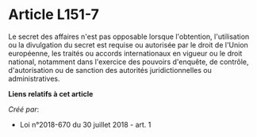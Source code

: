 # Article L151-7

Le secret des affaires n'est pas opposable lorsque l'obtention, l'utilisation ou la divulgation du secret est requise ou
autorisée par le droit de l'Union européenne, les traités ou accords internationaux en vigueur ou le droit national,
notamment dans l'exercice des pouvoirs d'enquête, de contrôle, d'autorisation ou de sanction des autorités juridictionnelles
ou administratives.

**Liens relatifs à cet article**

_Créé par_:

  - Loi n°2018-670 du 30 juillet 2018 - art. 1
